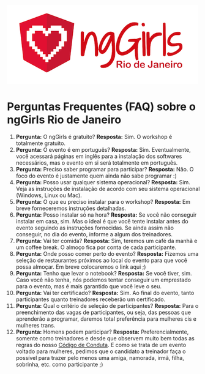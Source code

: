 ![ngGirls Logo](https://raw.githubusercontent.com/ngGirlsRio/codigo/master/logo.png)

# Perguntas Frequentes (FAQ) sobre o ngGirls Rio de Janeiro

1. **Pergunta:** O ngGirls é gratuito? **Resposta:** Sim. O workshop é totalmente gratuito. 
2. **Pergunta:** O evento é em português? **Resposta:** Sim. Eventualmente, você acessará páginas em inglês para a instalação dos softwares necessários, mas o evento em si será totalmente em português.
3. **Pergunta:** Preciso saber programar para participar? **Resposta:** Não. O foco do evento é justamente quem ainda não sabe programar :)
4. **Pergunta:** Posso usar qualquer sistema operacional? **Resposta:** Sim. Veja as instruções de instalação de acordo com seu sistema operacional (Windows, Linux ou Mac). 
5. **Pergunta:** O que eu preciso instalar para o workshop? **Resposta:** Em breve forneceremos instruções detalhadas.
6. **Pergunta:** Posso instalar só na hora? **Resposta:** Se você não conseguir instalar em casa, sim. Mas o ideal é que você tente instalar antes do evento seguindo as instruções fornecidas. Se ainda assim não conseguir, no dia do evento, informe a algum dos treinadores.
7. **Pergunta:** Vai ter comida? **Resposta:** Sim, teremos um café da manhã e um coffee break. O almoço fica por conta de cada participante.
8. **Pergunta:** Onde posso comer perto do evento? **Resposta:** Fizemos uma seleção de restaurantes próximos ao local do evento para que você possa almoçar. Em breve colocaremos o link aqui ;)
9. **Pergunta:** Tenho que levar o notebook? **Resposta:** Se você tiver, sim. Caso você não tenha, nós podemos tentar conseguir um emprestado para o evento, mas é mais garantido que você leve o seu.
10. **Pergunta:** Vai ter certificado? **Resposta:** Sim. Ao final do evento, tanto participantes quanto treinadores receberão um certificado.
11. **Pergunta:** Qual o critério de seleção de participantes? **Resposta:** Para o preenchimento das vagas de participantes, ou seja, das pessoas que aprenderão a programar, daremos total preferência para mulheres cis e mulheres trans. 
12. **Pergunta:** Homens podem participar? **Resposta:** Preferencialmente, somente como treinadores e desde que observem muito bem todas as regras do nosso [Código de Conduta](https://github.com/ngGirlsRio/codigo). E como se trata de um evento voltado para mulheres, pedimos que o candidato a treinador faça o possível para trazer pelo menos uma amiga, namorada, irmã, filha, sobrinha, etc. como participante ;)
